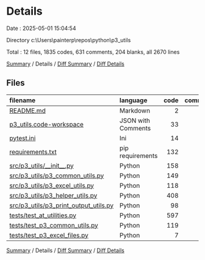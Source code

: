 # Details

Date : 2025-05-01 15:04:54

Directory c:\\Users\\painterp\\repos\\python\\p3_utils

Total : 12 files,  1835 codes, 631 comments, 204 blanks, all 2670 lines

[Summary](results.md) / Details / [Diff Summary](diff.md) / [Diff Details](diff-details.md)

## Files
| filename | language | code | comment | blank | total |
| :--- | :--- | ---: | ---: | ---: | ---: |
| [README.md](/README.md) | Markdown | 2 | 0 | 1 | 3 |
| [p3\_utils.code-workspace](/p3_utils.code-workspace) | JSON with Comments | 33 | 0 | 0 | 33 |
| [pytest.ini](/pytest.ini) | Ini | 14 | 0 | 1 | 15 |
| [requirements.txt](/requirements.txt) | pip requirements | 132 | 0 | 1 | 133 |
| [src/p3\_utils/\_\_init\_\_.py](/src/p3_utils/__init__.py) | Python | 158 | 3 | 6 | 167 |
| [src/p3\_utils/p3\_common\_utils.py](/src/p3_utils/p3_common_utils.py) | Python | 149 | 63 | 12 | 224 |
| [src/p3\_utils/p3\_excel\_utils.py](/src/p3_utils/p3_excel_utils.py) | Python | 118 | 64 | 10 | 192 |
| [src/p3\_utils/p3\_helper\_utils.py](/src/p3_utils/p3_helper_utils.py) | Python | 408 | 156 | 30 | 594 |
| [src/p3\_utils/p3\_print\_output\_utils.py](/src/p3_utils/p3_print_output_utils.py) | Python | 98 | 40 | 12 | 150 |
| [tests/test\_at\_utilities.py](/tests/test_at_utilities.py) | Python | 597 | 209 | 113 | 919 |
| [tests/test\_p3\_common\_utils.py](/tests/test_p3_common_utils.py) | Python | 119 | 80 | 15 | 214 |
| [tests/test\_p3\_excel\_files.py](/tests/test_p3_excel_files.py) | Python | 7 | 16 | 3 | 26 |

[Summary](results.md) / Details / [Diff Summary](diff.md) / [Diff Details](diff-details.md)